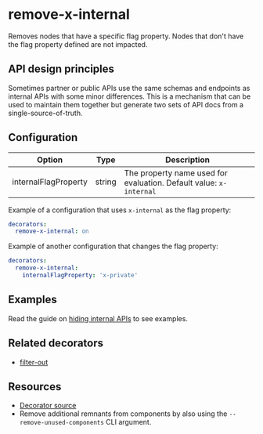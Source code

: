 # remove-x-internal

Removes nodes that have a specific flag property.
Nodes that don't have the flag property defined are not impacted.

## API design principles

Sometimes partner or public APIs use the same schemas and endpoints as internal APIs with some minor differences.
This is a mechanism that can be used to maintain them together but generate two sets of API docs from a single-source-of-truth.

## Configuration

| Option               | Type   | Description                                                        |
| -------------------- | ------ | ------------------------------------------------------------------ |
| internalFlagProperty | string | The property name used for evaluation. Default value: `x-internal` |

Example of a configuration that uses `x-internal` as the flag property:

```yaml
decorators:
  remove-x-internal: on
```

Example of another configuration that changes the flag property:

```yaml
decorators:
  remove-x-internal:
    internalFlagProperty: 'x-private'
```

## Examples

Read the guide on [hiding internal APIs](../guides/hide-apis.md) to see examples.

## Related decorators

- [filter-out](./filter-out.md)

## Resources

- [Decorator source](https://github.com/Redocly/redocly-cli/blob/main/packages/core/src/decorators/common/remove-x-internal.ts)
- Remove additional remnants from components by also using the `--remove-unused-components` CLI argument.
